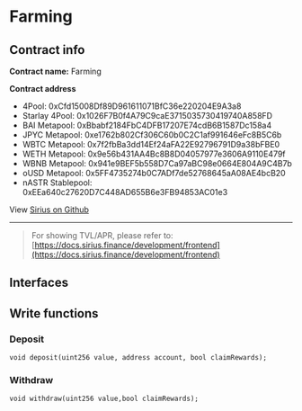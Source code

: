 # Farming

## Contract info

**Contract name:** Farming

**Contract address**

* 4Pool: 0xCfd15008Df89D961611071BfC36e220204E9A3a8
* Starlay 4Pool: 0x1026F7B0f4A79C9caE3715035730419740A858FD
* BAI Metapool: 0xBbabf2184FbC4DFB17207E74cdB6B1587Dc158a4
* JPYC Metapool: 0xe1762b802Cf306C60b0C2C1af991646eFc8B5C6b
* WBTC Metapool: 0x7f2fbBa3dd14Ef24aFA22E92796791D9a38bFBE0
* WETH Metapool: 0x9e56b431AA4Bc8B8D04057977e3606A9110E479f
* WBNB Metapool: 0x941e9BEF5b558D7Ca97aBC98e0664E804A9C4B7b
* oUSD Metapool: 0x5FF4735274b0C7ADf7de52768645aA08AE4bcB20
* nASTR Stablepool: 0xEEa640c27620D7C448AD655B6e3FB94853AC01e3

View [Sirius on Github](https://github.com/SiriusFinance/siriusfinance-contract)

***

> For showing TVL/APR, please refer to: [https://docs.sirius.finance/development/frontend](https://docs.sirius.finance/development/frontend)

## Interfaces

## Write functions

### **Deposit**

```
void deposit(uint256 value, address account, bool claimRewards);
```

### **Withdraw**

```
void withdraw(uint256 value,bool claimRewards);
```
